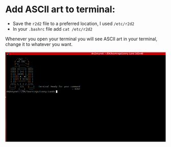 # **Add ASCII art to terminal:**

 - Save the `r2d2` file to a preferred location, I used `/etc/r2d2`
 - In your `.bashrc` file add `cat /etc/r2d2`

Whenever you open your terminal you will see ASCII art in your terminal, change it to whatever you want.

![Screenshot](Screenshot.png "This is how it appears.")
